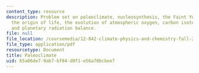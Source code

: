 ```yaml
---
content_type: resource
description: Problem set on paleoclimate, nucleosynthesis, the Faint Young Sun Paradox,
  the origin of life, the evolution of atmospheric oxygen, carbon isotope systematics,
  and planetary radiation balance.
file: null
file_location: /coursemedia/12-842-climate-physics-and-chemistry-fall-2008/65a06de79ab7bf04d0f1e56a70bcbee7_ps1.pdf
file_type: application/pdf
resourcetype: Document
title: Paleoclimate
uid: 65a06de7-9ab7-bf04-d0f1-e56a70bcbee7
---
```

